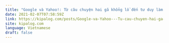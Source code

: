 ```yaml
---
title: "Google và Yahoo!: Từ câu chuyện hai gã khổng lồ đến tư duy làm sản phẩm"
date: 2021-02-07T07:58:59Z
link: https://kipalog.com/posts/Google-va-Yahoo---Tu-cau-chuyen-hai-ga-khong-lo-den-tu-duy-lam-san-pham?utm_medium=RSS&utm_source=news.12bit.vn
site: kipalog.com
language: Vietnamese
draft: false
---
```

